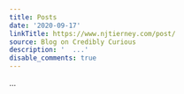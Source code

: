 ```yaml
---
title: Posts
date: '2020-09-17'
linkTitle: https://www.njtierney.com/post/
source: Blog on Credibly Curious
description: '  ...'
disable_comments: true
---
```

  ...